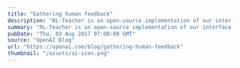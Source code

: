 ```yaml
---
title: "Gathering human feedback"
description: "RL-Teacher is an open-source implementation of our interface to train AIs via occasional human feedback rather than hand-crafted reward functions. The underlying technique was developed as a step towards safe AI systems, but also applies to reinforcement learning problems with rewards that are hard to specify."
summary: "RL-Teacher is an open-source implementation of our interface to train AIs via occasional human feedback rather than hand-crafted reward functions. The underlying technique was developed as a step towards safe AI systems, but also applies to reinforcement learning problems with rewards that are hard to specify."
pubDate: "Thu, 03 Aug 2017 07:00:00 GMT"
source: "OpenAI Blog"
url: "https://openai.com/blog/gathering-human-feedback"
thumbnail: "/assets/ai-icon.png"
---
```


